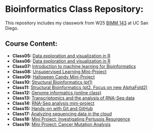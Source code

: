 # Bioinformatics Class Repository: 

This repository includes my classwork from W25 [BIMM 143](https://bioboot.github.io/bimm143_W25/) at UC San Diego.

## Course Content: 

- **Class05:** [Data exploration and visualization in R](https://github.com/snehitavallumchetla/bimm143_github/blob/main/Class%205/Class05.pdf)
- **Class06:** [Data exploration and visualization in R](https://github.com/snehitavallumchetla/bimm143_github/blob/main/class06/class06.pdf)
- **Class07:** [Introduction to machine learning for Bioinformatics](https://github.com/snehitavallumchetla/bimm143_github/blob/main/class07/class07.pdf)
- **Class08:** [Unsupervised Learning Mini-Project](https://github.com/snehitavallumchetla/bimm143_github/blob/main/class08/class08.pdf)
- **Class09:** [Halloween Candy Mini-Project](https://github.com/snehitavallumchetla/bimm143_github/blob/main/class09/class09.pdf)
- **Class10:** [Structural Bioinformatics (pt1)](https://github.com/snehitavallumchetla/bimm143_github/blob/main/class10/class10.pdf)
- **Class11:** [Structural Bioinformatics (pt2. Focus on new AlphaFold2)](https://github.com/snehitavallumchetla/bimm143_github/blob/main/class11/class11.pdf)
- **Class12:** [Genome informatics (online class)](https://github.com/snehitavallumchetla/bimm143_github/blob/main/class12/class12hw.pdf)
- **Class13:** [Transcriptomics and the analysis of RNA-Seq data](https://github.com/snehitavallumchetla/bimm143_github/blob/main/class13/lab13.pdf)
- **Class14:** [RNA-Seq analysis mini-project](https://github.com/snehitavallumchetla/bimm143_github/blob/main/class14/class14.pdf)
- **Class15:** [Hands-on with Git and GitHub]()
- **Class17:** [Analyzing sequencing data in the cloud](https://github.com/snehitavallumchetla/bimm143_github/blob/main/class17/class17.pdf)
- **Class18:** [Mini Project: Investigating Pertussis Resurgence](https://github.com/snehitavallumchetla/bimm143_github/blob/main/class18/class18.pdf)
- **Class19:** [Mini Project: Cancer Mutation Analysis](https://github.com/snehitavallumchetla/bimm143_github/blob/main/class19/class19.pdf)

